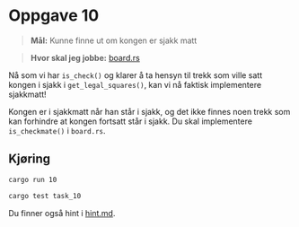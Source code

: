 # Oppgave 10
> **Mål:** Kunne finne ut om kongen er sjakk matt

> **Hvor skal jeg jobbe:** [board.rs](board.rs)

Nå som vi har `is_check()` og klarer å ta hensyn til trekk som ville satt kongen i sjakk i
`get_legal_squares()`, kan vi nå faktisk implementere sjakkmatt!

Kongen er i sjakkmatt når han står i sjakk, og det ikke finnes noen trekk som kan forhindre at
kongen fortsatt står i sjakk. Du skal implementere `is_checkmate()` i `board.rs`.

## Kjøring
```bash
cargo run 10
```
```bash
cargo test task_10
```


Du finner også hint i [hint.md](hint.md).